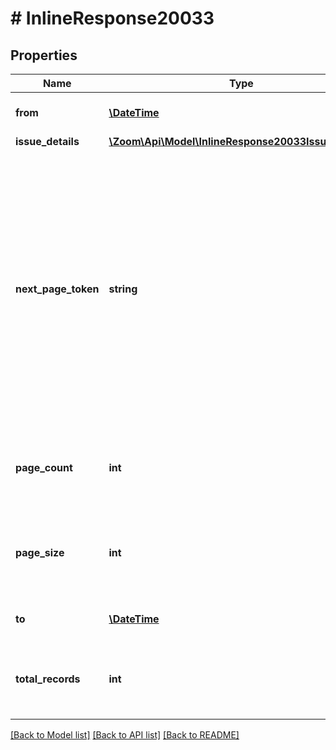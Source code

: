 # # InlineResponse20033

## Properties

Name | Type | Description | Notes
------------ | ------------- | ------------- | -------------
**from** | [**\DateTime**](\DateTime.md) | Start date for this report | [optional] 
**issue_details** | [**\Zoom\Api\Model\InlineResponse20033IssueDetails[]**](InlineResponse20033IssueDetails.md) |  | [optional] 
**next_page_token** | **string** | The next page token is used to paginate through large result sets. A next page token will be returned whenever the set of available results exceeds the current page size. The expiration period for this token is 15 minutes. | [optional] 
**page_count** | **int** | The number of pages returned for the request made. | [optional] 
**page_size** | **int** | The number of records returned within a single API call. | [optional] 
**to** | [**\DateTime**](\DateTime.md) | End date for this report | [optional] 
**total_records** | **int** | The number of all records available across pages. | [optional] 

[[Back to Model list]](../../README.md#documentation-for-models) [[Back to API list]](../../README.md#documentation-for-api-endpoints) [[Back to README]](../../README.md)


